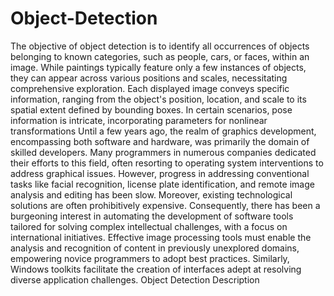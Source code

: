 # Object-Detection 
The objective of object detection is to identify all occurrences of objects belonging to known categories, such
as people, cars, or faces, within an image. While paintings typically feature only a few instances of objects,
they can appear across various positions and scales, necessitating comprehensive exploration. Each displayed
image conveys specific information, ranging from the object's position, location, and scale to its spatial extent
defined by bounding boxes. In certain scenarios, pose information is intricate, incorporating parameters for
nonlinear transformations
Until a few years ago, the realm of graphics development, encompassing both software and hardware,
was primarily the domain of skilled developers. Many programmers in numerous companies dedicated their
efforts to this field, often resorting to operating system interventions to address graphical issues. However,
progress in addressing conventional tasks like facial recognition, license plate identification, and remote image
analysis and editing has been slow. Moreover, existing technological solutions are often prohibitively
expensive. Consequently, there has been a burgeoning interest in automating the development of software
tools tailored for solving complex intellectual challenges, with a focus on international initiatives. Effective
image processing tools must enable the analysis and recognition of content in previously unexplored domains,
empowering novice programmers to adopt best practices. Similarly, Windows toolkits facilitate the creation of
interfaces adept at resolving diverse application challenges. 
Object Detection Description 
